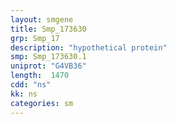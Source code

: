```yaml
---
layout: smgene
title: Smp_173630
grp: Smp_17
description: "hypothetical protein"
smp: Smp_173630.1
uniprot: "G4VB36"
length:  1470
cdd: "ns"
kk: ns
categories: sm
---
```

